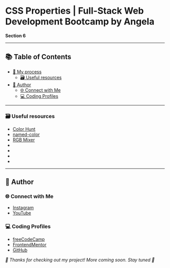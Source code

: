 # CSS Properties | Full-Stack Web Development Bootcamp by Angela

**Section 6**

---

## 📚 Table of Contents
- [🧠 My process](#-my-process)
  - [🗃️ Useful resources](#️-useful-resources)
- [👤 Author](#-author)
  - [🌐 Connect with Me](#-connect-with-me)
  - [💻 Coding Profiles](#-coding-profiles)

---

### 🗃️ Useful resources

 - [Color Hunt](https://colorhunt.co/)
 - [named-color](https://developer.mozilla.org/en-US/docs/Web/CSS/named-color)
 - [RGB Mixer](https://www.csfieldguide.org.nz/en/interactives/rgb-mixer/)
 - [](https://appbrewery.github.io/css-inspection/)
 - [](https://chromewebstore.google.com/detail/pesticide/bakpbgckdnepkmkeaiomhmfcnejndkbi?pli=1)
 - [](https://developer.mozilla.org/en-US/docs/Web/CSS/text-align)
 - [](https://developer.mozilla.org/en-US/docs/Web/CSS/text-transform)
 

---

## 👤 Author

### 🌐 Connect with Me

 - [Instagram](https://www.instagram.com/DalaScript)
 - [YouTube](https://www.youtube.com/@DalaScript)

### 💻 Coding Profiles

 - [freeCodeCamp](https://www.freecodecamp.org/DalaScript)
 - [FrontendMentor](https://www.frontendmentor.io/profile/DalaScript)
 - [GitHub](https://github.com/DalaScript)

*🙌 Thanks for checking out my project! More coming soon. Stay tuned 🚀*
